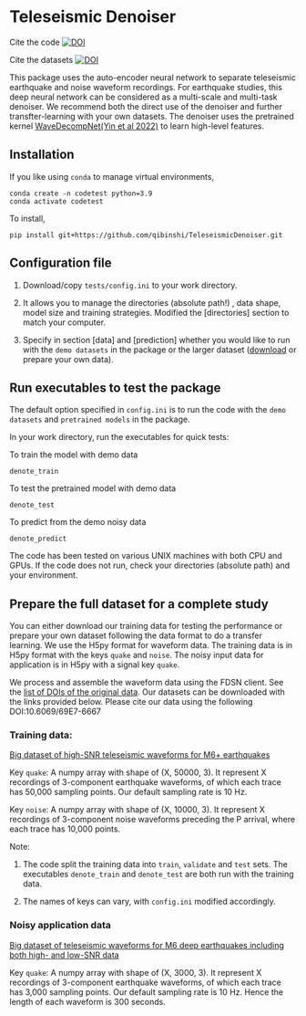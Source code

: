 # Teleseismic Denoiser
Cite the code [![DOI](https://zenodo.org/badge/496703199.svg)](https://zenodo.org/badge/latestdoi/496703199)

Cite the datasets [![DOI](https://img.shields.io/badge/DOI-10.6069%2F69E7--6667-blue)](https://doi.org/10.6069/69E7-6667)



This package uses the auto-encoder neural network to separate teleseismic earthquake and noise waveform recordings.
For earthquake studies, this deep neural network can be considered as a multi-scale and multi-task denoiser. We recommend 
both the direct use of the denoiser and further transfter-learning with your own datasets.
The denoiser uses the pretrained kernel 
[WaveDecompNet(Yin et al 2022)](https://github.com/yinjiuxun/WaveDecompNet-paper/) 
to learn high-level features.



## Installation

If you like using `conda` to manage virtual environments, 
```
conda create -n codetest python=3.9
conda activate codetest
```
To install, 
```
pip install git+https://github.com/qibinshi/TeleseismicDenoiser.git
```


## Configuration file

1. Download/copy `tests/config.ini` to your work directory. 

2. It allows you to manage the directories (absolute path!) , data shape, model size and training strategies. 
Modified the [directories] section to match your computer. 

3. Specify in section [data] and [prediction] whether you would like to run with the `demo datasets` in the package or
the larger dataset ([download](#data-prep) or prepare your own data). 



## Run executables to test the package

The default option specified in `config.ini` is to run the code with the `demo datasets` and `pretrained models` in the package. 

In your work directory, run the executables for quick tests:

To train the model with demo data
```
denote_train
```
To test the pretrained model with demo data
```
denote_test
```
To predict from the demo noisy data
```
denote_predict
```
The code has been tested on various UNIX machines with both CPU and GPUs. If the code does not run, check your directories (absolute path) and your environment.


## Prepare the full dataset for a complete study <a name="data-prep"></a>
You can either download our training data for testing the performance or 
prepare your own dataset following the data format to do a transfer learning. 
We use the H5py format for waveform data. 
The training data is in H5py format with the keys `quake` and `noise`. 
The noisy input data for application is in H5py with a signal key `quake`.



We process and assemble the waveform data using the FDSN client. 
See the [list of DOIs of the original data](https://dasway.ess.washington.edu/qibins/Seismic_network_DOI_list.txt). 
Our datasets can be downloaded with the links provided below.
Please cite our data using the following DOI:10.6069/69E7-6667


### Training data:
[Big dataset of high-SNR teleseismic waveforms for M6+ earthquakes](https://dasway.ess.washington.edu/qibins/Psnr25_lp4_2000-2021.hdf5)

Key `quake`: A numpy array with shape of (X, 50000, 3). 
It represent X recordings of 3-component earthquake waveforms, 
of which each trace has 50,000 sampling points. Our default sampling rate is 10 Hz.

Key `noise`: A numpy array with shape of (X, 10000, 3). 
It represent X recordings of 3-component noise waveforms preceding the P arrival, 
where each trace has 10,000 points.

Note: 
1. The code split the training data into `train`, `validate` and `test` sets. 
The executables `denote_train` and `denote_test` are both run with the training data.

2. The names of keys can vary, with `config.ini` modified accordingly.

### Noisy application data
[Big dataset of teleseismic waveforms for M6 deep earthquakes including both high- and low-SNR data](https://dasway.ess.washington.edu/qibins/metadata_M6_deep100km_allSNR_P.csv)


Key `quake`: A numpy array with shape of (X, 3000, 3). 
It represent X recordings of 3-component earthquake waveforms, 
of which each trace has 3,000 sampling points. Our default sampling rate is 10 Hz. 
Hence the length of each waveform is 300 seconds.

